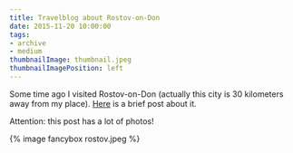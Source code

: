 ```yaml
---
title: Travelblog about Rostov-on-Don
date: 2015-11-20 10:00:00
tags:
- archive
- medium
thumbnailImage: thumbnail.jpeg
thumbnailImagePosition: left
---
```


Some time ago I visited Rostov-on-Don (actually this city is 30 kilometers away from my place). [Here](https://medium.com/russian/%D1%80%D0%BE%D1%81%D1%82%D0%BE%D0%B2-%D0%B3%D0%BE%D1%80%D0%BE%D0%B4-%D0%BA%D0%BE%D0%BD%D1%82%D1%80%D0%B0%D1%81%D1%82%D0%BE%D0%B2-e47f377e61c2) is a brief post about it.
<!-- more -->
Attention: this post has a lot of photos!

{% image fancybox rostov.jpeg %}
